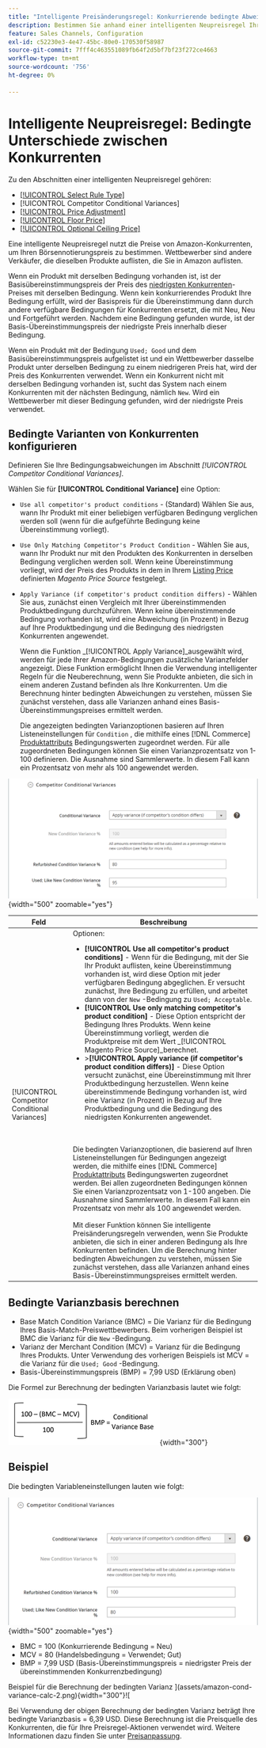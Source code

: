 ```yaml
---
title: "Intelligente Preisänderungsregel: Konkurrierende bedingte Abweichungen"
description: Bestimmen Sie anhand einer intelligenten Neupreisregel Ihren Amazon-Listenpreis anhand der Preise und Bedingungen des Konkurrenten.
feature: Sales Channels, Configuration
exl-id: c52230e3-4e47-45bc-80e0-170530f58987
source-git-commit: 7fff4c463551089fb64f2d5bf7bf23f272ce4663
workflow-type: tm+mt
source-wordcount: '756'
ht-degree: 0%

---
```


# Intelligente Neupreisregel: Bedingte Unterschiede zwischen Konkurrenten

Zu den Abschnitten einer intelligenten Neupreisregel gehören:

- [[!UICONTROL Select Rule Type]](./intelligent-repricing-rules.md)
- [!UICONTROL Competitor Conditional Variances]
- [[!UICONTROL Price Adjustment]](./price-adjustment.md)
- [[!UICONTROL Floor Price]](./floor-price.md)
- [[!UICONTROL Optional Ceiling Price]](./optional-ceiling-price.md)

Eine intelligente Neupreisregel nutzt die Preise von Amazon-Konkurrenten, um Ihren Börsennotierungspreis zu bestimmen. Wettbewerber sind andere Verkäufer, die dieselben Produkte auflisten, die Sie in Amazon auflisten.

Wenn ein Produkt mit derselben Bedingung vorhanden ist, ist der Basisübereinstimmungspreis der Preis des [niedrigsten Konkurrenten](./lowest-competitor-pricing.md)-Preises mit derselben Bedingung. Wenn kein konkurrierendes Produkt Ihre Bedingung erfüllt, wird der Basispreis für die Übereinstimmung dann durch andere verfügbare Bedingungen für Konkurrenten ersetzt, die mit Neu, Neu und Fortgeführt werden. Nachdem eine Bedingung gefunden wurde, ist der Basis-Übereinstimmungspreis der niedrigste Preis innerhalb dieser Bedingung.

Wenn ein Produkt mit der Bedingung `Used; Good` und dem Basisübereinstimmungspreis aufgelistet ist und ein Wettbewerber dasselbe Produkt unter derselben Bedingung zu einem niedrigeren Preis hat, wird der Preis des Konkurrenten verwendet. Wenn ein Konkurrent nicht mit derselben Bedingung vorhanden ist, sucht das System nach einem Konkurrenten mit der nächsten Bedingung, nämlich `New`. Wird ein Wettbewerber mit dieser Bedingung gefunden, wird der niedrigste Preis verwendet.

## Bedingte Varianten von Konkurrenten konfigurieren

Definieren Sie Ihre Bedingungsabweichungen im Abschnitt _[!UICONTROL Competitor Conditional Variances]_.

Wählen Sie für **[!UICONTROL Conditional Variance]** eine Option:

- `Use all competitor's product conditions` - (Standard) Wählen Sie aus, wann Ihr Produkt mit einer beliebigen verfügbaren Bedingung verglichen werden soll (wenn für die aufgeführte Bedingung keine Übereinstimmung vorliegt).

- `Use Only Matching Competitor's Product Condition` - Wählen Sie aus, wann Ihr Produkt nur mit den Produkten des Konkurrenten in derselben Bedingung verglichen werden soll. Wenn keine Übereinstimmung vorliegt, wird der Preis des Produkts in dem in Ihrem [Listing Price](./listing-price.md) definierten _Magento Price Source_ festgelegt.

- `Apply Variance (if competitor's product condition differs)` - Wählen Sie aus, zunächst einen Vergleich mit Ihrer übereinstimmenden Produktbedingung durchzuführen. Wenn keine übereinstimmende Bedingung vorhanden ist, wird eine Abweichung (in Prozent) in Bezug auf Ihre Produktbedingung und die Bedingung des niedrigsten Konkurrenten angewendet.

  Wenn die Funktion _[!UICONTROL Apply Variance]_ausgewählt wird, werden für jede Ihrer Amazon-Bedingungen zusätzliche Varianzfelder angezeigt. Diese Funktion ermöglicht Ihnen die Verwendung intelligenter Regeln für die Neuberechnung, wenn Sie Produkte anbieten, die sich in einem anderen Zustand befinden als Ihre Konkurrenten. Um die Berechnung hinter bedingten Abweichungen zu verstehen, müssen Sie zunächst verstehen, dass alle Varianzen anhand eines Basis-Übereinstimmungspreises ermittelt werden.

  Die angezeigten bedingten Varianzoptionen basieren auf Ihren Listeneinstellungen für `Condition` , die mithilfe eines [!DNL Commerce] [Produktattributs](https://experienceleague.adobe.com/docs/commerce-admin/catalog/product-attributes/product-attributes.html) Bedingungswerten zugeordnet werden. Für alle zugeordneten Bedingungen können Sie einen Varianzprozentsatz von 1-100 definieren. Die Ausnahme sind Sammlerwerte. In diesem Fall kann ein Prozentsatz von mehr als 100 angewendet werden.

![Intelligente Neupreisregel - bedingte Abweichungen von Konkurrenten](assets/amazon-competitor-cond-variances.png){width="500" zoomable="yes"}

| Feld | Beschreibung |
|-----------------------------------------------|------------------------------------------------------------------------------------------------------------------------------------------------------------------------------------------------------------------------------------------------------------------------------------------------------------------------------------------------------------------------------------------------------------------------------------------------------------------------------------------------------------------------------------------------------------------------------------------------------------------------------------------------------------------------------------------------------------------------------------------------------------------------------------------------------------------------------------------------------------------------------------------------------------------------------------------------------------------------------------------------------------------------------------------------------------------------------------------------------------------------------------------------------------------------------------------------------------------------------------------------------------------------------------------------------------------------------------------------------------------------------------------------------------------------------------------------------------------------------------------------------------------------------------------------------------------------------------------------------------------------------------------------|
| [!UICONTROL Competitor Conditional Variances] | Optionen: <ul><li>**[!UICONTROL Use all competitor's product conditions]** - Wenn für die Bedingung, mit der Sie Ihr Produkt auflisten, keine Übereinstimmung vorhanden ist, wird diese Option mit jeder verfügbaren Bedingung abgeglichen. Er versucht zunächst, Ihre Bedingung zu erfüllen, und arbeitet dann von der `New` -Bedingung zu `Used; Acceptable`.</li><li>**[!UICONTROL Use only matching competitor's product condition]** - Diese Option entspricht der Bedingung Ihres Produkts. Wenn keine Übereinstimmung vorliegt, werden die Produktpreise mit dem Wert _[!UICONTROL Magento Price Source]_berechnet.</li><li>>**[!UICONTROL Apply variance (if competitor's product condition differs)]** - Diese Option versucht zunächst, eine Übereinstimmung mit Ihrer Produktbedingung herzustellen. Wenn keine übereinstimmende Bedingung vorhanden ist, wird eine Varianz (in Prozent) in Bezug auf Ihre Produktbedingung und die Bedingung des niedrigsten Konkurrenten angewendet.</li></ul><br><br>Die bedingten Varianzoptionen, die basierend auf Ihren Listeneinstellungen für Bedingungen angezeigt werden, die mithilfe eines [!DNL Commerce] [Produktattributs](https://experienceleague.adobe.com/docs/commerce-admin/catalog/product-attributes/product-attributes.html) Bedingungswerten zugeordnet werden. Bei allen zugeordneten Bedingungen können Sie einen Varianzprozentsatz von 1-100 angeben. Die Ausnahme sind Sammlerwerte. In diesem Fall kann ein Prozentsatz von mehr als 100 angewendet werden.<br><br>Mit dieser Funktion können Sie intelligente Preisänderungsregeln verwenden, wenn Sie Produkte anbieten, die sich in einer anderen Bedingung als Ihre Konkurrenten befinden. Um die Berechnung hinter bedingten Abweichungen zu verstehen, müssen Sie zunächst verstehen, dass alle Varianzen anhand eines Basis-Übereinstimmungspreises ermittelt werden. |

## Bedingte Varianzbasis berechnen

- Base Match Condition Variance (BMC) = Die Varianz für die Bedingung Ihres Basis-Match-Preiswettbewerbers. Beim vorherigen Beispiel ist BMC die Varianz für die `New` -Bedingung.
- Varianz der Merchant Condition (MCV) = Varianz für die Bedingung Ihres Produkts. Unter Verwendung des vorherigen Beispiels ist MCV = die Varianz für die `Used; Good` -Bedingung.
- Basis-Übereinstimmungspreis (BMP) = 7,99 USD (Erklärung oben)

Die Formel zur Berechnung der bedingten Varianzbasis lautet wie folgt:

![Formel zur Berechnung der bedingten Varianz ](assets/amazon-cond-variance-calc-1.png){width="300"}

## Beispiel

Die bedingten Variableneinstellungen lauten wie folgt:

![Beispiel für bedingte Variableneinstellungen](assets/amazon-cond-variances.png){width="500" zoomable="yes"}

- BMC = 100 (Konkurrierende Bedingung = Neu)
- MCV = 80 (Handelsbedingung = Verwendet; Gut)
- BMP = 7,99 USD (Basis-Übereinstimmungspreis = niedrigster Preis der übereinstimmenden Konkurrenzbedingung)

Beispiel für die Berechnung der bedingten Varianz ](assets/amazon-cond-variance-calc-2.png){width="300"}![

Bei Verwendung der obigen Berechnung der bedingten Varianz beträgt Ihre bedingte Varianzbasis = 6,39 USD. Diese Berechnung ist die Preisquelle des Konkurrenten, die für Ihre Preisregel-Aktionen verwendet wird. Weitere Informationen dazu finden Sie unter [Preisanpassung](./price-adjustment.md).
